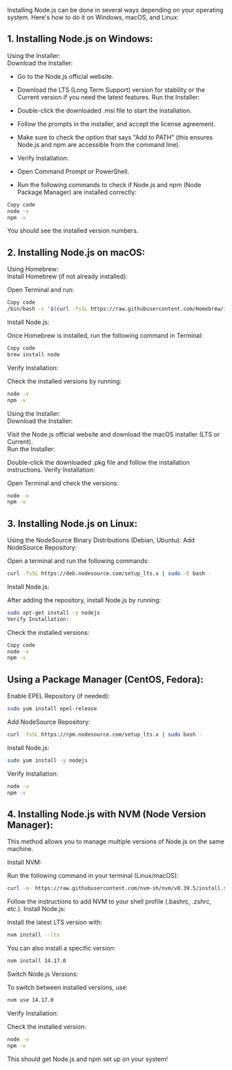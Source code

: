 Installing Node.js can be done in several ways depending on your operating system. Here's how to do it on Windows, macOS, and Linux:

## 1. Installing Node.js on Windows:
Using the Installer:<br />
Download the Installer:

- Go to the Node.js official website.
- Download the LTS (Long Term Support) version for stability or the Current version if you need the latest features.
Run the Installer:

- Double-click the downloaded .msi file to start the installation.
- Follow the prompts in the installer, and accept the license agreement.
- Make sure to check the option that says "Add to PATH" (this ensures Node.js and npm are accessible from the command line).
- Verify Installation:

- Open Command Prompt or PowerShell.
- Run the following commands to check if Node.js and npm (Node Package Manager) are installed correctly:
```bash
Copy code
node -v
npm -v
```
You should see the installed version numbers.
## 2. Installing Node.js on macOS:
Using Homebrew:<br />
Install Homebrew (if not already installed):

Open Terminal and run:
```bash
Copy code
/bin/bash -c "$(curl -fsSL https://raw.githubusercontent.com/Homebrew/install/HEAD/install.sh)"
```
Install Node.js:<br />

Once Homebrew is installed, run the following command in Terminal:
```bash
Copy code
brew install node
```
Verify Installation:

Check the installed versions by running:
```bash
node -v
npm -v
```
Using the Installer:<br />
Download the Installer:

Visit the Node.js official website and download the macOS installer (LTS or Current).<br />
Run the Installer:<br />

Double-click the downloaded .pkg file and follow the installation instructions.
Verify Installation:

Open Terminal and check the versions:
```bash
node -v
npm -v
```
## 3. Installing Node.js on Linux:
Using the NodeSource Binary Distributions (Debian, Ubuntu):
Add NodeSource Repository:

Open a terminal and run the following commands:
```bash
curl -fsSL https://deb.nodesource.com/setup_lts.x | sudo -E bash -
```
Install Node.js:

After adding the repository, install Node.js by running:
```bash
sudo apt-get install -y nodejs
Verify Installation:
```

Check the installed versions:
```bash
Copy code
node -v
npm -v
```
## Using a Package Manager (CentOS, Fedora):
Enable EPEL Repository (if needed):

```bash
sudo yum install epel-release
```
Add NodeSource Repository:

```bash
curl -fsSL https://rpm.nodesource.com/setup_lts.x | sudo bash -
```
Install Node.js:

```bash
sudo yum install -y nodejs
```
Verify Installation:

```bash
node -v
npm -v
```
## 4. Installing Node.js with NVM (Node Version Manager):
This method allows you to manage multiple versions of Node.js on the same machine.

Install NVM:

Run the following command in your terminal (Linux/macOS):
```bash
curl -o- https://raw.githubusercontent.com/nvm-sh/nvm/v0.39.5/install.sh | bash
```
Follow the instructions to add NVM to your shell profile (.bashrc, .zshrc, etc.).
Install Node.js:

Install the latest LTS version with:
```bash
nvm install --lts
```
You can also install a specific version:
```bash
nvm install 14.17.0
```
Switch Node.js Versions:

To switch between installed versions, use:
```bash
nvm use 14.17.0
```
Verify Installation:

Check the installed version:
```bash
node -v
npm -v
```
This should get Node.js and npm set up on your system!